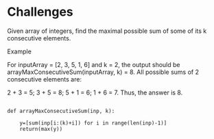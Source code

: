 # Challenges

Given array of integers, find the maximal possible sum of some of its k consecutive elements.

Example

For inputArray = [2, 3, 5, 1, 6] and k = 2, the output should be
arrayMaxConsecutiveSum(inputArray, k) = 8.
All possible sums of 2 consecutive elements are:

2 + 3 = 5;
3 + 5 = 8;
5 + 1 = 6;
1 + 6 = 7.
Thus, the answer is 8.

```

def arrayMaxConsecutiveSum(inp, k):

    y=[sum(inp[i:(k)+i]) for i in range(len(inp)-1)]
    return(max(y))
    
    


```
